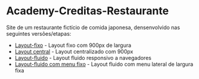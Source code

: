 # Academy-Creditas-Restaurante

Site de um restaurante fictício de comida japonesa, densenvolvido nas seguintes versões/etapas:

- [Layout-fixo](https://l-medeiros.github.io/Academy-Creditas/Restaurante/Layout-fixo/index.html) - Layout fixo com 900px de largura
- [Layout central](https://l-medeiros.github.io/Academy-Creditas/Restaurante/Layout-centro/index.html) - Layout centralizado com 900px
- [Layout-fluido](https://l-medeiros.github.io/Academy-Creditas/Restaurante/Layout-fluido/index.html) - Layout fluido responsivo a navegadores
- [Layout-fluido com menu fixo](https://l-medeiros.github.io/Academy-Creditas/Restaurante/Layout-fluido-menu/index.html) - Layout fluido com menu lateral de largura fixa